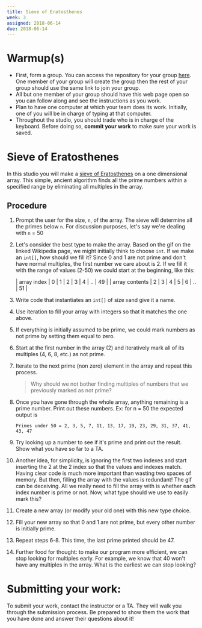 ```yaml
---
title: Sieve of Eratosthenes
week: 3
assigned: 2018-06-14
due: 2018-06-14
---
```


# Warmup(s)

* First, form a group. You can access the repository for your group <a href="https://classroom.github.com/g/ifAzsTY-">here</a>. One member of your group will create the group then the rest of your group should use the same link to join your group.
* All but one member of your group should have this web page open so you can follow along and see the instructions as you work.
* Plan to have one computer at which your team does its work. Initially, one of you will be in charge of typing at that computer.
* Throughout the studio, you should trade who is in charge of the keyboard. Before doing so, **commit your work** to make sure your work is saved.

# Sieve of Eratosthenes

In this studio you will make a [sieve of Eratosthenes](https://en.wikipedia.org/wiki/Sieve_of_Eratosthenes)
on a one dimensional array. This simple, ancient algorithm finds all the prime numbers within a specified range by 
eliminating all multiples in the array. 

## Procedure

1. Prompt the user for the size, `n`, of the array. The sieve will determine all the primes below `n`. 
For discussion purposes, let\'s say we\'re dealing with `n` = 50
2. Let\'s consider the best type to make the array. 
	Based on the gif on the linked Wikipedia page, we might initially think to choose `int`. If we make an 
	`int[]`, how should we fill it? Since 0 and 1 are not prime and don\'t have normal multiples, the first
	number we care about is 2. If we fill it with the range of values (2-50) we could start at the beginning, like this:
	
	| array index | 0 | 1 | 2 | 3 | 4 | .. | 49 |
	| array contents | 2 | 3 | 4 | 5 | 6 | .. | 51 |
	
3. Write code that instantiates an `int[]` of size `n`and give it a name. 
4. Use iteration to fill your array with integers so that it matches the one above. 
5. If everything is initially assumed to be prime, we could mark numbers as not prime by setting them equal to zero.
6. Start at the first number in the array (2) and iteratively mark all of its multiples (4, 6, 8, etc.) as not prime.
7. Iterate to the next prime (non zero) element in the array and repeat this process.

	> Why should we not bother finding multiples of numbers that we previously marked as not prime? 
8. Once you have gone through the whole array, anything remaining is a prime number. Print out these numbers. 
	Ex: for n = 50 the expected output is
	```
	Primes under 50 = 2, 3, 5, 7, 11, 13, 17, 19, 23, 29, 31, 37, 41, 43, 47
	```
9. Try looking up a number to see if it\'s prime and print out the result. Show what you have so far to a TA.
10. Another idea, for simplicity, is ignoring the first two indexes and start inserting the 2 at the 2 index so that the values and indexes match. Having clear code is much more important than wasting two spaces of memory. 
	But then, filling the array with the values is redundant! The gif can be deceiving. All we really need 
	to fill the array with is whether each index number is prime or not. Now, what type should we use to easily mark this?
11. Create a new array (or modify your old one) with this new type choice.
12. Fill your new array so that 0 and 1 are not prime, but every other number is initially prime.
13. Repeat steps 6-8. This time, the last prime printed should be 47.
14. Further food for thought: to make our program more efficient, we can stop looking for multiples early. For example, we know that 40 won\'t have any multiples in the array. What is the earliest we can stop looking?

# Submitting your work:

To submit your work, contact the instructor or a TA. They will walk you through the submission process. Be prepared to show them the work that you have done and answer their questions about it!
